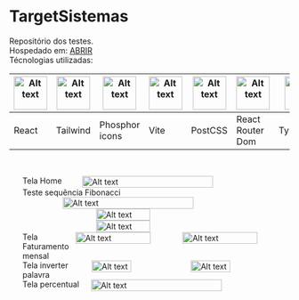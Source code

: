 # TargetSistemas
Repositório dos testes.<br>
Hospedado em: <a href="https://target-sistemas.vercel.app">ABRIR</a><br>
Técnologias utilizadas:

<table>
  <thead>
    <th><img
  src="https://upload.wikimedia.org/wikipedia/commons/thumb/a/a7/React-icon.svg/2300px-React-icon.svg.png"
  alt="Alt text"
  title="Optional title"
  style="display: inline-block; margin: 0 auto; width: 60px"></th>
  <th><img
  src="https://upload.wikimedia.org/wikipedia/commons/thumb/d/d5/Tailwind_CSS_Logo.svg/2048px-Tailwind_CSS_Logo.svg.png"
  alt="Alt text"
  title="Optional title"
  style="display: inline-block; margin: 0 auto; width: 60px"></th>
  <th><img
  src="https://cdn.iconscout.com/icon/free/png-256/phosphor-logo-3604441-3004777.png"
  alt="Alt text"
  title="Optional title"
  style="display: inline-block; margin: 0 auto; width: 60px"></th>
  <th><img
  src="https://vitejs.dev/logo.svg"
  alt="Alt text"
  title="Optional title"
  style="display: inline-block; margin: 0 auto; width: 60px"></th>
  <th><img
  src="https://upload.wikimedia.org/wikipedia/commons/thumb/b/bc/PostCSS_Logo.svg/1200px-PostCSS_Logo.svg.png"
  alt="Alt text"
  title="Optional title"
  style="display: inline-block; margin: 0 auto; width: 60px"></th>
  <th><img
  src="https://res.cloudinary.com/practicaldev/image/fetch/s--bvQtwOo5--/c_imagga_scale,f_auto,fl_progressive,h_500,q_auto,w_1000/https://reacttraining.com/images/blog/reach-react-router-future.png"
  alt="Alt text"
  title="Optional title"
  style="display: inline-block; margin: 0 auto; width: 60px"></th>
  <th><img
  src="https://upload.wikimedia.org/wikipedia/commons/thumb/4/4c/Typescript_logo_2020.svg/512px-Typescript_logo_2020.svg.png"
  alt="Alt text"
  title="Optional title"
  style="display: inline-block; margin: 0 auto; width: 60px"></th>
  </thead>
  <tbody>
    <td>React</td>
    <td>Tailwind</td>
    <td>Phosphor icons</td>
    <td>Vite</td>
    <td>PostCSS</td>
    <td>React Router Dom</td>
    <td>TypeScript</td>
  </tbody>
</table>

<br>

<ul>
  <li style="display: flex; flex-direction: row; justify-content: center;">Tela Home <br>
    <img
      src="https://user-images.githubusercontent.com/89823203/177025955-89a6b1e4-5009-4de3-98d1-34c230e3f461.png"
      alt="Alt text"
      title="Optional title"
      style="display: inline-block; margin: 0 auto; width: 70%"
    >
  </li>
  <li style="display: flex; flex-direction: column; justify-content: start; align-items: start;">Teste sequência Fibonacci <br>
    <img
      src="https://user-images.githubusercontent.com/89823203/177026132-54477e36-ae35-4223-82ab-b4416e0eb347.png"
      alt="Alt text"
      title="Optional title"
      style="display: inline-block; margin: 0 auto; width:70%"
    >
    <img
      src="https://user-images.githubusercontent.com/89823203/177026393-af158a18-29af-4bda-8077-7fafc2f5e39a.png"
      alt="Alt text"
      title="Optional title"
      style="display: inline-block; margin: 0 auto; width: 45%"
    >
    <img
      src="https://user-images.githubusercontent.com/89823203/177026356-90bc8214-b651-4521-bb6c-b796986d49af.png"
      alt="Alt text"
      title="Optional title"
      style="display: inline-block; margin: 0 auto; width: 45%"
    >
  </li>
  <li style="display: flex; flex-direction: row; justify-content: center;">Tela Faturamento mensal <br>
    <img
      src="https://user-images.githubusercontent.com/89823203/177026419-2d0e0c25-e258-41c1-b01e-9cb195b3a103.png"
      alt="Alt text"
      title="Optional title"
      style="display: inline-block; margin: 0 auto; width: 70%"
    >
    <img
      src="https://user-images.githubusercontent.com/89823203/177026430-04a4313e-57c7-46d4-81a5-803ce9dd61f8.png"
      alt="Alt text"
      title="Optional title"
      style="display: inline-block; margin: 0 auto; width: 70%"
    >
  </li>
  <li style="display: flex; flex-direction: row; justify-content: center;">Tela inverter palavra <br>
    <img
      src="https://user-images.githubusercontent.com/89823203/177026453-c4f540d7-755e-4836-84cd-f00941db6236.png"
      alt="Alt text"
      title="Optional title"
      style="display: inline-block; margin: 0 auto; width: 40%"
    >
    <img
      src="https://user-images.githubusercontent.com/89823203/177026470-c5b4f168-f546-46fd-bfc2-df9806a9b1ec.png"
      alt="Alt text"
      title="Optional title"
      style="display: inline-block; margin: 0 auto; width: 40%"
    >
  </li>
  <li style="display: flex; flex-direction: row; justify-content: center;">Tela percentual<br>
    <img
      src="https://user-images.githubusercontent.com/89823203/177059915-53653cb4-9cc8-4f0d-874c-542bdd6e09bd.png"
      alt="Alt text"
      title="Optional title"
      style="display: inline-block; margin: 0 auto; width: 70%"
    >
  </li>
</ul>

